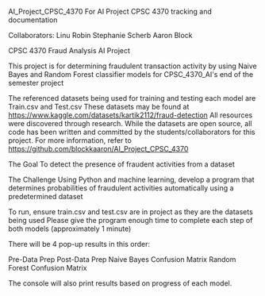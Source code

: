AI_Project_CPSC_4370
For AI Project CPSC 4370 tracking and documentation

Collaborators:
Linu Robin
Stephanie Scherb
Aaron Block

CPSC 4370 Fraud Analysis AI Project

This project is for determining fraudulent transaction activity 
by using Naive Bayes and Random Forest classifier models for 
CPSC_4370_AI's end of the semester project

The referenced datasets being used for training and testing each model are Train.csv and Test.csv
These datasets may be found at https://www.kaggle.com/datasets/kartik2112/fraud-detection
All resources were discovered through research.
While the datasets are open source, all code has been written and committed by the students/collaborators 
for this project. For more information, refer to https://github.com/blockkaaron/AI_Project_CPSC_4370

The Goal To detect the presence of fraudent activities from a dataset

The Challenge Using Python and machine learning, develop a program that determines probabilities of fraudulent 
activities automatically using a predetermined dataset

To run, ensure train.csv and test.csv are in project as they are the datasets being used
Please give the program enough time to complete each step of both models (approximately 1 minute)

There will be 4 pop-up results in this order: 

Pre-Data Prep
Post-Data Prep
Naive Bayes Confusion Matrix 
Random Forest Confusion Matrix

The console will also print results based on progress of each model.